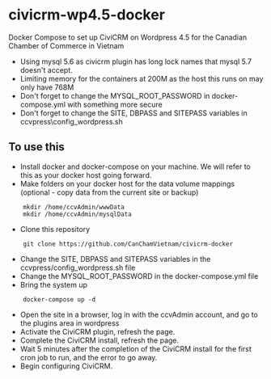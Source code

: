# civicrm-wp4.5-docker
Docker Compose to set up CiviCRM on Wordpress 4.5 for the Canadian Chamber of Commerce in Vietnam

* Using mysql 5.6 as civicrm plugin has long lock names that mysql 5.7 doesn't accept.
* Limiting memory for the containers at 200M as the host this runs on may only have 768M
* Don't forget to change the MYSQL_ROOT_PASSWORD in docker-compose.yml with something more secure
* Don't forget to change the SITE, DBPASS and SITEPASS variables in ccvpress\config_wordpress.sh

## To use this

+ Install docker and docker-compose on your machine.  We will refer to this as your docker host going forward.
+ Make folders on your docker host for the data volume mappings (optional - copy data from the current site or backup)
```
	mkdir /home/ccvAdmin/wwwData
	mkdir /home/ccvAdmin/mysqlData
```
+ Clone this repository
```
	git clone https://github.com/CanChamVietnam/civicrm-docker
```
+ Change the SITE, DBPASS and SITEPASS variables in the ccvpress/config_wordpress.sh file
+ Change the MYSQL_ROOT_PASSWORD in the docker-compose.yml file
+ Bring the system up
```
	docker-compose up -d
```
+ Open the site in a browser, log in with the ccvAdmin account, and go to the plugins area in wordpress
+ Activate the CiviCRM plugin, refresh the page.
+ Complete the CiviCRM install, refresh the page.
+ Wait 5 minutes after the completion of the CiviCRM install for the first cron job to run, and the error to go away.
+ Begin configuring CiviCRM.
